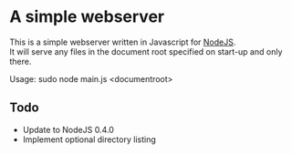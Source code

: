 # A simple webserver

This is a simple webserver written in Javascript for [NodeJS][1].  
It will serve any files in the document root specified on start-up and only there.

Usage: sudo node main.js \<documentroot\>
	
## Todo

* Update to NodeJS 0.4.0
* Implement optional directory listing

[1]: http://nodejs.org/ "Node.JS"
